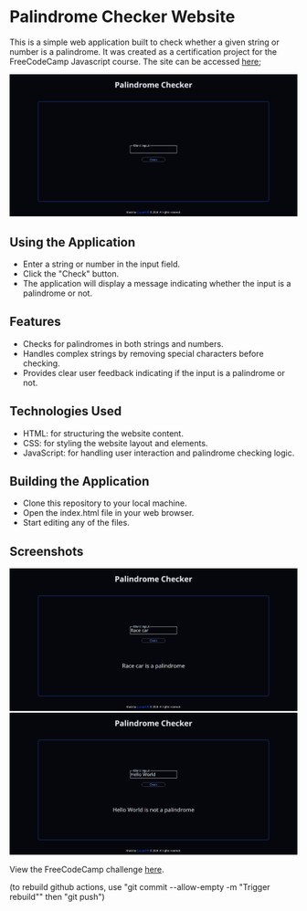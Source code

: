# Palindrome Checker Website
This is a simple web application built to check whether a given string or number is a palindrome. It was created as a certification project for the FreeCodeCamp Javascript course. The site can be accessed [here](https://kyze-palindrome-checker.netlify.app);

![Screenshot of the website](./screenshots/screenshot-1.png)

## Using the Application
- Enter a string or number in the input field.
- Click the "Check" button.
- The application will display a message indicating whether the input is a palindrome or not.

## Features
- Checks for palindromes in both strings and numbers.
- Handles complex strings by removing special characters before checking.
- Provides clear user feedback indicating if the input is a palindrome or not.

## Technologies Used
- HTML: for structuring the website content.
- CSS: for styling the website layout and elements.
- JavaScript: for handling user interaction and palindrome checking logic.

## Building the Application
- Clone this repository to your local machine.
- Open the index.html file in your web browser.
- Start editing any of the files.


## Screenshots
![Screenshot of the website with valid input](./screenshots/screenshot-2.png)
![Screenshot of the website with invalid input](./screenshots/screenshot-3.png)

View the FreeCodeCamp challenge [here](https://www.freecodecamp.org/learn/javascript-algorithms-and-data-structures-v8/build-a-palindrome-checker-project/build-a-palindrome-checker).

(to rebuild github actions, use "git commit --allow-empty -m "Trigger rebuild"" then "git push")
